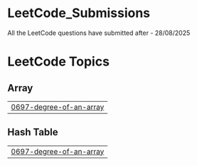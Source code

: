 # LeetCode_Submissions
All the LeetCode questions have submitted after - 28/08/2025

<!---LeetCode Topics Start-->
# LeetCode Topics
## Array
|  |
| ------- |
| [0697-degree-of-an-array](https://github.com/jaidevgoyal7/LeetCode_Submissions/tree/master/0697-degree-of-an-array) |
## Hash Table
|  |
| ------- |
| [0697-degree-of-an-array](https://github.com/jaidevgoyal7/LeetCode_Submissions/tree/master/0697-degree-of-an-array) |
<!---LeetCode Topics End-->